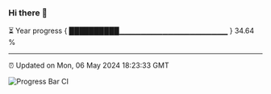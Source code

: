### Hi there 👋

⏳ Year progress { ██████████▁▁▁▁▁▁▁▁▁▁▁▁▁▁▁▁▁▁▁▁ } 34.64 %

---

⏰ Updated on Mon, 06 May 2024 18:23:33 GMT

![Progress Bar CI](https://github.com/liununu/liununu/workflows/Progress%20Bar%20CI/badge.svg)

